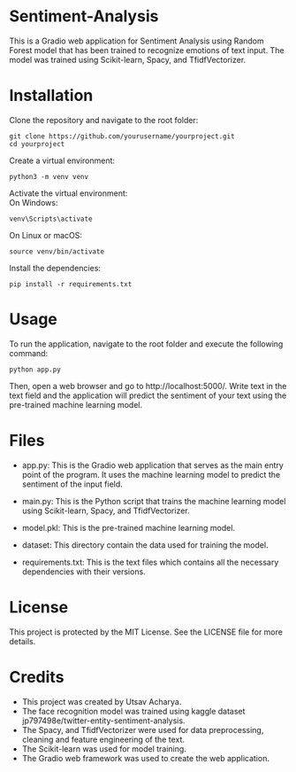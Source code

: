 # Sentiment-Analysis
This is a Gradio web application for Sentiment Analysis using Random Forest model that has been trained to recognize emotions of text input. The model was trained using Scikit-learn, Spacy, and TfidfVectorizer.

# Installation

Clone the repository and navigate to the root folder:
```terminal
git clone https://github.com/yourusername/yourproject.git
cd yourproject
```

Create a virtual environment: 
```terminal
python3 -m venv venv
```

Activate the virtual environment:  
On Windows:  
```terminal
venv\Scripts\activate
```

On Linux or macOS:
```terminal
source venv/bin/activate
```

Install the dependencies: 
```terminal
pip install -r requirements.txt
```

# Usage
To run the application, navigate to the root folder and execute the following command:  
```terminal
python app.py
```
Then, open a web browser and go to http://localhost:5000/.
Write text in the text field and the application will predict the sentiment of your text using the pre-trained machine learning model.

# Files
* app.py: This is the Gradio web application that serves as the main entry point of the program. It uses the machine learning model to predict the sentiment of the input field.

* main.py: This is the Python script that trains the machine learning model using Scikit-learn, Spacy, and TfidfVectorizer.

* model.pkl: This is the pre-trained machine learning model.

* dataset: This directory contain the data used for training the model.

* requirements.txt: This is the text files which contains all the necessary dependencies with their versions.

# License
This project is protected by the MIT License. See the LICENSE file for more details.

# Credits
* This project was created by Utsav Acharya.
* The face recognition model was trained using kaggle dataset jp797498e/twitter-entity-sentiment-analysis.
* The Spacy, and TfidfVectorizer were used for data preprocessing, cleaning and feature engineering of the text.
* The Scikit-learn was used for model training.
* The Gradio web framework was used to create the web application.

 



